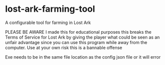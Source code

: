 # lost-ark-farming-tool
A configurable tool for farming in Lost Ark

PLEASE BE AWARE
I made this for educational purposes this breaks the Terms of Service for Lost Ark by giving the player what could be seen as an unfair advantage since you can use this
program while away from the computer. Use at your own risk this is a bannable offense

Exe needs to be in the same file location as the config json file or it will error

